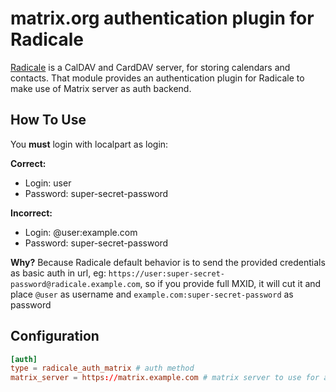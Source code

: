 # matrix.org authentication plugin for Radicale

[Radicale](https://radicale.org) is a CalDAV and CardDAV server, for storing calendars and contacts.
That module provides an authentication plugin for Radicale to make use of Matrix server as auth backend.


## How To Use

You **must** login with localpart as login:

**Correct:**
* Login: user
* Password: super-secret-password

**Incorrect:**
* Login: @user:example.com
* Password: super-secret-password


**Why?** Because Radicale default behavior is to send the provided credentials as basic auth in url, eg: `https://user:super-secret-password@radicale.example.com`, so if you provide full MXID, it will cut it and place `@user` as username and `example.com:super-secret-password` as password

## Configuration

```toml
[auth]
type = radicale_auth_matrix # auth method
matrix_server = https://matrix.example.com # matrix server to use for authentication
```
